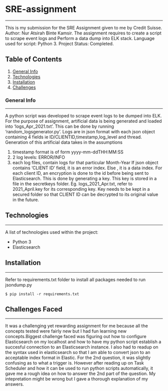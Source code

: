 # SRE-assignment
***
This is my submission for the SRE Assignment given to me by Credit Suisse. Author: Nur Atsirah Binte Kamsir. The assignment requires to create a script to scrape event logs and 
Perform a data dump into ELK stack. Language used for script: Python 3. Project Status: Completed.
## Table of Contents
1. [General Info](#general-info)
2. [Technologies](#technologies)
3. [Installation](#installation)
4. [Challenges](#challenges)

### General Info
***
A python script was developed to scrape event logs to be dumped into ELK. For the purpose of assignment, artificial data is being generated and loaded into ‘logs_Apr_2021.txt’. This can be done by running ‘random_logsgenerator.py’. Logs are in json format with each json object containing 4 fields ie ID/CLIENTID,timestamp,log_level and thread. Generation of this artificial data takes in the assumptions 
1)  timestamp format is of form yyyy-mm-ddTHH:MM:SS
2)  2 log levels: ERROR/INFO
3)  each log files, contain logs for that particular Month-Year
 If json object contains ‘CLIENT ID’ field, it is an error index. Else , it is a data index.
For each client ID, an encryption is done to the id before being sent to Elasticsearch. This is done by generating a key. This key is stored in a file in the secretkeys folder. Eg. logs_2021_Apr.txt, refer to 2021_April.key for its corresponding key. Key needs to be kept in a secured folder so that CLIENT ID can be decrypted to its original value in the future.

## Technologies
***
A list of technologies used within the project:
* Python 3
* Elasticsearch
## Installation
***
Refer to requirements.txt folder to install all packages needed to run jsondump.py
```
$ pip install -r requirements.txt 
```
## Challenges Faced
***
It was a challenging yet rewarding assignment for me because all the concepts tested were fairly new but I had fun learning new concepts.Biggest challenge faced was figuring out how to configure Elasticsearch on my localhost and how to have my python script establish a succesful connection to an Elasticsearch instance. I also had to readup on the syntax used in elasticsearch so that I am able to convert json to an acceptable index format in Elastic.
For the 2nd question, it was slightly confusing as to what a trigger is. However after reading  up on Task Scheduler and how it can be used to run python scripts automatically, it gave me a rough idea on how to answer the 2nd part of the question. My intepretation might be wrong but I gave a thorough explanation of my answers.

